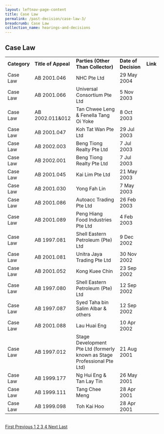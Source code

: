 ```yaml
---
layout: leftnav-page-content
title: Case Law
permalink: /past-decision/case-law-3/
breadcrumb: Case Law
collection_name: hearings-and-decisions
---
```


Case Law
---

<table>
  <tr>
    <td><b>Category</b></td>
    <td><b>Title of Appeal</b></td>
    <td><b>Parties (Other Than Collector)</b></td>
    <td><b>Date of Decision</b></td>
    <td><b>Link</b></td>
  </tr>
  <tr>
    <td>Case Law</td>
    <td>AB 2001.046</td>
    <td>NHC Pte Ltd</td>
    <td>29 May 2004</td>
    <td><a href="/files/Decision-NHCPteLtd-AB2001.046.pdf" target="_blank"></a></td>
  </tr>
  <tr>
    <td>Case Law</td>
    <td>AB 2001.066</td>
    <td>Universal Consortium Pte Ltd</td>
    <td>5 Nov 2003</td>
    <td><a href="/files/Decision-UniversalConsortiumPteLtd-AB2001.066.pdf" target="_blank"></a></td>
  </tr>
  <tr>
    <td>Case Law</td>
    <td>AB 2002.011&012</td>
    <td>Tan Chwee Leng & Fenella Tang Oi Yoke</td>
    <td>8 Oct 2003</td>
    <td><a href="/files/Decision-TanChweeLeng&FenellaTangOiYoke-AB2002.001&002.pdf" target="_blank"></a></td>
  </tr>
  <tr>
    <td>Case Law</td>
    <td>AB 2001.047</td>
    <td>Koh Tat Wan Pte Ltd</td>
    <td>29 Jul 2003</td>
    <td><a href="/files/Decision-KohTatWanPteLtd-AB2001.047.pdf" target="_blank"></a></td>
  </tr>
  <tr>
    <td>Case Law</td>
    <td>AB 2002.003</td>
    <td>Beng Tiong Realty Pte Ltd</td>
    <td>7 Jul 2003</td>
    <td><a href="/files/Decision-BengTiongRealtyPteLtd-AN2002.003.pdf" target="_blank"></a></td>
  </tr>
  <tr>
    <td>Case Law</td>
    <td>AB 2002.001</td>
    <td>Beng Tiong Realty Pte Ltd</td>
    <td>7 Jul 2003</td>
    <td><a href="/files/Decision-BengTiongRealtyPteLtd-AB2002.001.pdf" target="_blank"></a></td>
  </tr>
  <tr>
    <td>Case Law</td>
    <td>AB 2001.045</td>
    <td>Kai Lim Pte Ltd</td>
    <td>21 May 2003</td>
    <td><a href="/files/Decision-KaiLimPteLtd-AB2001.045.pdf" target="_blank"></a></td>
  </tr>
  <tr>
    <td>Case Law</td>
    <td>AB 2001.030</td>
    <td>Yong Fah Lin</td>
    <td>7 May 2003</td>
    <td><a href="/files/Decision-YongFahLin-AB2001.030.pdf" target="_blank"></a></td>
  </tr>
  <tr>
    <td>Case Law</td>
    <td>AB 2001.086</td>
    <td>Autoacc Trading Pte Ltd</td>
    <td>26 Feb 2003</td>
    <td><a href="/files/Decision-AutoaccTradingPteLtd-AB2001.086.pdf" target="_blank"></a></td>
  </tr>
  <tr>
    <td>Case Law</td>
    <td>AB 2001.089</td>
    <td>Peng Hiang Food Industries Pte Ltd</td>
    <td>4 Feb 2003</td>
    <td><a href="/files/Decision-PengHiangFoodIndustriesPteLtd-AB2001.089.pdf" target="_blank"></a></td>
  </tr>
  <tr>
    <td>Case Law</td>
    <td>AB 1997.081</td>
    <td>Shell Eastern Petroleum (Pte) Ltd</td>
    <td>9 Dec 2002</td>
    <td><a href="/files/Decision-ShellEasternPetroleumPteLtd-AB1997.081.pdf" target="_blank"></a></td>
  </tr>
  <tr>
    <td>Case Law</td>
    <td>AB 2001.081</td>
    <td>Unitra Jaya Trading Pte Ltd</td>
    <td>30 Nov 2002	</td>
    <td><a href="/files/Decision-UnitraJayaTradingPteLtd-AB2001.081.pdf" target="_blank"></a></td>
  </tr>
  <tr>
    <td>Case Law</td>
    <td>AB 2001.052</td>
    <td>Kong Kuee Chin</td>
    <td>23 Sep 2002</td>
    <td><a href="/files/Decision-KongKueeCihn-AB2001.052.pdf" target="_blank"></a></td>
  </tr>
  <tr>
    <td>Case Law</td>
    <td>AB 1997.080</td>
    <td>Shell Eastern Petroleum (Pte) Ltd</td>
    <td>12 Sep 2002</td>
    <td><a href="/files/Decision-ShellEasternPetroleum(Pte)Ltd-AB1997.081.pdf" target="_blank"></a></td>
  </tr>
  <tr>
    <td>Case Law</td>
    <td>AB 1997.087</td>
    <td>Syed Taha bin Salim Albar & others</td>
    <td>12 Sep 2002</td>
    <td><a href="/files/Decision-SyedTahabinSalimAlbar&Others-AB1997.087.pdf" target="_blank"></a></td>
  </tr>
  <tr>
    <td>Case Law</td>
    <td>AB 2001.088</td>
    <td>Lau Huai Eng</td>
    <td>10 Apr 2002	</td>
    <td><a href="/files/Decision-LauHuaiEng-AB2001.088.pdf" target="_blank"></a></td>
  </tr>
  <tr>
    <td>Case Law</td>
    <td>AB 1997.012</td>
    <td>Stage Development Pte Ltd (formerly known as Stage Professional Pte Ltd)</td>
    <td>21 Aug 2001</td>
    <td><a href="/files/Decision-StageDevelopmentPteLtd-AB1999.012.pdf" target="_blank"></a></td>
  </tr>
  <tr>
    <td>Case Law</td>
    <td>AB 1999.177</td>
    <td>Ng Hui Eng & Tan Lay Tin</td>
    <td>26 May 2001</td>
    <td><a href="/files/Decision-NgHuiEng&TanLayTin-AB1999.177.pdf" target="_blank"></a></td>
  </tr>
  <tr>
    <td>Case Law</td>
    <td>AB 1999.111</td>
    <td>Tang Chee Meng</td>
    <td>28 Apr 2001</td>
    <td><a href="/files/TangCheeMengasadministratoroftheestateofTangHengdeceased.pdf" target="_blank"></a></td>
  </tr>
  <tr>
    <td>Case Law</td>
    <td>AB 1999.098</td>
    <td>Toh Kai Hoo</td>
    <td>28 Apr 2001</td>
    <td><a href="/files/Decision-TohKaiHoo-AB1999.098.pdf" target="_blank"></a></td>
  </tr>
</table><br>


  <div class="pagination">
    <a href="https://mlaw-ablac-staging.netlify.com/hearings-and-decisions/case-law/">First </a>
    <a href="https://mlaw-ablac-staging.netlify.com/past-decision/case-law-2/">Previous </a>
    <a href="https://mlaw-ablac-staging.netlify.com/hearings-and-decisions/case-law/">1 </a>
    <a href="https://mlaw-ablac-staging.netlify.com/past-decision/case-law-2/">2 </a>
    <a class="pagination disabled" href="#">3 </a>
    <a href="https://mlaw-ablac-staging.netlify.com/past-decision/case-law-4/">4 </a>
    <a href="https://mlaw-ablac-staging.netlify.com/past-decision/case-law-4/">Next </a>
    <a href="https://mlaw-ablac-staging.netlify.com/past-decision/case-law-4/">Last</a>
  </div>
